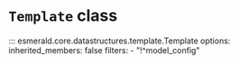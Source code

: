# **`Template`** class

::: esmerald.core.datastructures.template.Template
    options:
        inherited_members: false
        filters:
        - "!^model_config"
